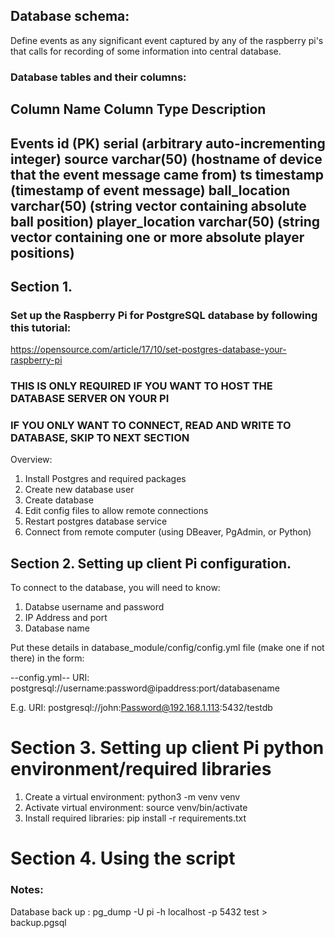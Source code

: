 ##  Database schema: 
Define events as any significant event captured by any of the raspberry pi's that calls for recording of some information into central database. 

### Database tables and their columns: 

Column Name         Column Type             Description
--------------------------------------------------------------------------------------------------------------
Events
id (PK)             serial                 (arbitrary auto-incrementing integer)
source              varchar(50)             (hostname of device that the event message came from)
ts                  timestamp               (timestamp of event message)
ball_location       varchar(50)             (string vector containing absolute ball position)
player_location     varchar(50)             (string vector containing one or more absolute player positions)
--------------------------------------------------------------------------------------------------------------


## Section 1. 
### Set up the Raspberry Pi for PostgreSQL database by following this tutorial:
https://opensource.com/article/17/10/set-postgres-database-your-raspberry-pi

### THIS IS ONLY REQUIRED IF YOU WANT TO HOST THE DATABASE SERVER ON YOUR PI
### IF YOU ONLY WANT TO CONNECT, READ AND WRITE TO DATABASE, SKIP TO NEXT SECTION


Overview: 
1. Install Postgres and required packages
2. Create new database user
3. Create database
4. Edit config files to allow remote connections
5. Restart postgres database service
6. Connect from remote computer (using DBeaver, PgAdmin, or Python)


## Section 2. Setting up client Pi configuration. 

To connect to the database, you will need to know: 
1. Databse username and password 
2. IP Address and port 
3. Database name

Put these details in database_module/config/config.yml file (make one if not there) in the form: 

--config.yml--
URI: postgresql://username:password@ipaddress:port/databasename

E.g.
URI: postgresql://john:Password@192.168.1.113:5432/testdb


# Section 3. Setting up client Pi python environment/required libraries

1. Create a virtual environment: python3 -m venv venv
2. Activate virtual environment: source venv/bin/activate
3. Install required libraries: pip install -r requirements.txt
        

# Section 4. Using the script




### Notes: 

Database back up : pg_dump -U pi -h localhost -p 5432 test > backup.pgsql